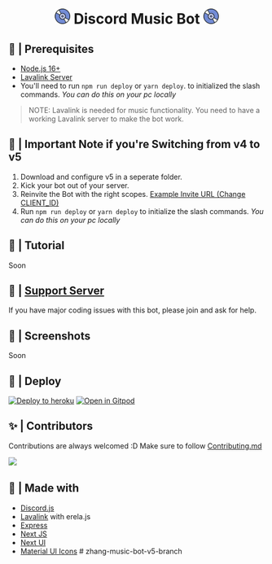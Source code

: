 <h1 align="center"><img src="./assets/logo.gif" width="30px"> Discord Music Bot <img src="./assets/logo.gif" width="30px"></h1>

## 🚧 | Prerequisites

- [Node.js 16+](https://nodejs.org/en/download/)
- [Lavalink Server](https://code.darrennathanael.com/how-to-lavalink)
- You'll need to run `npm run deploy` or `yarn deploy`. to initialized the slash commands. _You can do this on your pc
  locally_

> NOTE: Lavalink is needed for music functionality. You need to have a working Lavalink server to make the bot work.

## 📝 | Important Note if you're Switching from v4 to v5

1. Download and configure v5 in a seperate folder.
2. Kick your bot out of your server.
3. Reinvite the Bot with the right
   scopes. [Example Invite URL (Change CLIENT_ID)](https://discord.com/oauth2/authorize?client_id=CLIENT_ID&permissions=277083450689&scope=bot%20applications.commands)
4. Run `npm run deploy` or `yarn deploy` to initialize the slash commands. _You can do this on your pc locally_

## 📝 | Tutorial

Soon

## 📝 | [Support Server](https://discord.gg/sbySMS7m3v)

If you have major coding issues with this bot, please join and ask for help.

## 📸 | Screenshots

Soon

## 🚀 | Deploy

[![Deploy to heroku](https://www.herokucdn.com/deploy/button.svg)](https://heroku.com/deploy?template=https://github.com/SudhanPlayz/Discord-MusicBot/tree/v5)
[![Open in Gitpod](https://camo.githubusercontent.com/76e60919474807718793857d8eb615e7a50b18b04050577e5a35c19421f260a3/68747470733a2f2f676974706f642e696f2f627574746f6e2f6f70656e2d696e2d676974706f642e737667)](https://gitpod.io/#https://github.com/SudhanPlayz/Discord-MusicBot/tree/v5)

## ✨ | Contributors

Contributions are always welcomed :D Make sure to follow [Contributing.md](/CONTRIBUTING.md)

<a href="https://github.com/SudhanPlayz/Discord-MusicBot/graphs/contributors">
  <img src="https://contributors-img.web.app/image?repo=SudhanPlayz/Discord-MusicBot" />
</a>

## 🌟 | Made with

- [Discord.js](https://discord.js.org/)
- [Lavalink](https://github.com/freyacodes/Lavalink) with erela.js
- [Express](https://expressjs.com/)
- [Next JS](https://nextjs.org/)
- [Next UI](https://nextui.org)
- [Material UI Icons](https://mui.com/material-ui/material-icons/)
#   z h a n g - m u s i c - b o t - v 5 - b r a n c h 
 
 